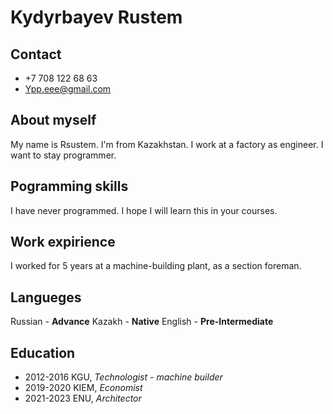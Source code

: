 # Kydyrbayev Rustem

## Contact
* +7 708 122 68 63
* Ypp.eee@gmail.com

## About myself
My name is Rsustem. I'm from Kazakhstan. I work at a factory as engineer. I want to stay programmer.

## Pogramming skills
I have never programmed. I hope I will learn this in your courses.

## Work expirience
I worked for 5 years at a machine-building plant, as a section foreman.

## Langueges
Russian - **Advance**
Kazakh - **Native**
English - **Pre-Intermediate**

## Education
* 2012-2016 KGU, *Technologist - machine builder*
* 2019-2020 KIEM, *Economist*
* 2021-2023 ENU, *Architector*

